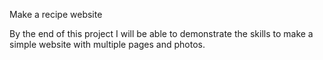 Make a recipe website

By the end of this project I will be able to demonstrate the skills to make a simple website with multiple pages and photos. 

